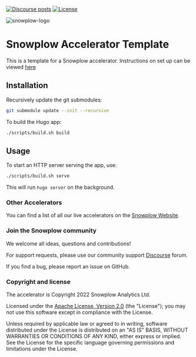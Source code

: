 [![Discourse posts][discourse-image]][discourse] 
[![License][license-image]][license] 

![snowplow-logo](https://raw.githubusercontent.com/snowplow/dbt-snowplow-utils/main/assets/snowplow_logo.png)


# Snowplow Accelerator Template

This is a template for a Snowplow accelerator. Instructions on set up can be viewed [here](https://docs.snowplow.io/accelerators/template/)

## Installation

Recursively update the git submodules:

```sh
git submodule update --init --recursive
```

To build the Hugo app:

```sh
./scripts/build.sh build
```

## Usage

To start an HTTP server serving the app, use:

```sh
./scripts/build.sh serve
```

This will run `hugo server` on the background.

### Other Accelerators

You can find a list of all our live accelerators on the [Snowplow Website](https://snowplow.io/data-product-accelerators/).

### Join the Snowplow community

We welcome all ideas, questions and contributions!

For support requests, please use our community support [Discourse][discourse] forum.

If you find a bug, please report an issue on GitHub.

### Copyright and license

The <YOUR ACCELERATOR HERE> accelerator is Copyright 2022 Snowplow Analytics Ltd.

Licensed under the [Apache License, Version 2.0][license] (the "License");
you may not use this software except in compliance with the License.

Unless required by applicable law or agreed to in writing, software
distributed under the License is distributed on an "AS IS" BASIS,
WITHOUT WARRANTIES OR CONDITIONS OF ANY KIND, either express or implied.
See the License for the specific language governing permissions and
limitations under the License.

[license]: http://www.apache.org/licenses/LICENSE-2.0
[license-image]: http://img.shields.io/badge/license-Apache--2-blue.svg?style=flat

[discourse-image]: https://img.shields.io/discourse/posts?server=https%3A%2F%2Fdiscourse.snowplow.io%2F
[discourse]: http://discourse.snowplow.io/
